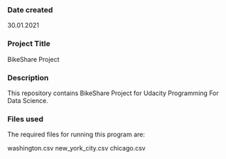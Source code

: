 ### Date created
30.01.2021

### Project Title
BikeShare Project

### Description
This repository contains BikeShare Project for Udacity Programming For Data Science.

### Files used
The required files for running this program are:

washington.csv
new_york_city.csv
chicago.csv



